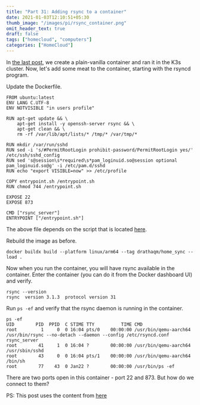 ```yaml
---
title: "Part 31: Adding rsync to a container"
date: 2021-01-03T12:10:51+05:30
thumb_image: "/images/pi/rsync_container.png"
omit_header_text: true
draft: false
tags: ["homecloud", "computers"]
categories: ["HomeCloud"]
---
```


In [the last post](/posts/pi/30_hello_docker/), we create a plain-vanilla container and ran it in the K3s cluster. Now, let's add some meat to the container, starting with the rsyncd program. 

Update the Dockerfile.

```
FROM ubuntu:latest
ENV LANG C.UTF-8
ENV NOTVISIBLE "in users profile"

RUN apt-get update && \
	apt-get install -y openssh-server rsync && \
	apt-get clean && \
	rm -rf /var/lib/apt/lists/* /tmp/* /var/tmp/*

RUN mkdir /var/run/sshd
RUN sed -i 's/#PermitRootLogin prohibit-password/PermitRootLogin yes/' /etc/ssh/sshd_config
RUN sed 's@session\s*required\s*pam_loginuid.so@session optional pam_loginuid.so@g' -i /etc/pam.d/sshd
RUN echo "export VISIBLE=now" >> /etc/profile

COPY entrypoint.sh /entrypoint.sh
RUN chmod 744 /entrypoint.sh

EXPOSE 22
EXPOSE 873

CMD ["rsync_server"]
ENTRYPOINT ["/entrypoint.sh"]
```

The above file depends on the script that is located [here](https://github.com/axiom-data-science/rsync-server/blob/master/entrypoint.sh).

Rebuild the image as before.

```
docker buildx build --platform linux/arm64 --tag drathaqm/home_sync --load .
```

Now when you run the container, you will have rsync available in the container. Enter the container (you can do it from the Docker dashboard UI) and verify.

```
rsync --version
rsync  version 3.1.3  protocol version 31
```

Run `ps -ef` and verify that the rsync daemon is running in the container.

```
ps -ef 
UID        PID  PPID  C STIME TTY          TIME CMD
root         1     0  0 16:04 pts/0    00:00:00 /usr/bin/qemu-aarch64 /usr/bin/rsync --no-detach --daemon --config /etc/rsyncd.conf rsync_server
root        41     1  0 16:04 ?        00:00:00 /usr/bin/qemu-aarch64 /usr/sbin/sshd
root        43     0  0 16:04 pts/1    00:00:00 /usr/bin/qemu-aarch64 /bin/sh
root        77    43  0 Jan22 ?        00:00:00 /usr/bin/ps -ef
```

There are two ports open in this container - port 22 and 873. But how do we connect to them? 

PS: This post uses the content from [here](https://github.com/axiom-data-science/rsync-server)
